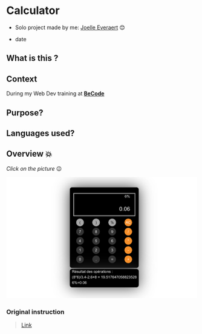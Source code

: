 # Calculator

* Solo project made by me: [Joelle Everaert](https://github.com/Joelle-Everaert) :blush:

* date

## What is this ?


## Context  

During my Web Dev training at **[BeCode](https://becode.org)**


## Purpose?


## Languages used?


## Overview :collision:
*Click on the picture* :wink:

[![little overview](Overview.png)]()

### Original instruction

> [Link]()


